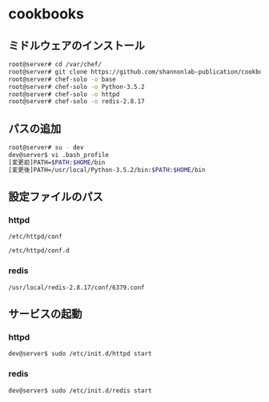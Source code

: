# cookbooks

## ミドルウェアのインストール
```bash
root@server# cd /var/chef/
root@server# git clone https://github.com/shannonlab-publication/cookbooks.git
root@server# chef-solo -o base
root@server# chef-solo -o Python-3.5.2
root@server# chef-solo -o httpd
root@server# chef-solo -o redis-2.8.17
```

## パスの追加
```bash
root@server# su - dev
dev@server$ vi .bash_profile
[変更前]PATH=$PATH:$HOME/bin
[変更後]PATH=/usr/local/Python-3.5.2/bin:$PATH:$HOME/bin
```


## 設定ファイルのパス

### httpd
`/etc/httpd/conf`

`/etc/httpd/conf.d`

### redis
`/usr/local/redis-2.8.17/conf/6379.conf`

## サービスの起動
### httpd

`dev@server$ sudo /etc/init.d/httpd start`

### redis

`dev@server$ sudo /etc/init.d/redis start`
